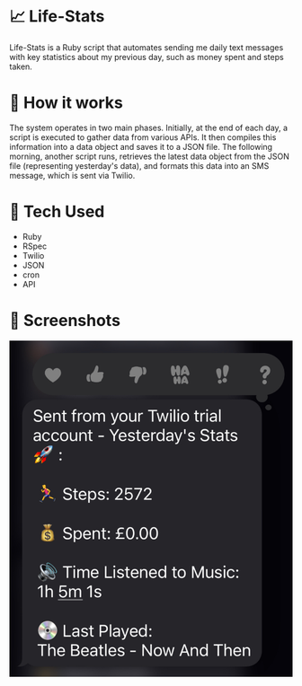 
# 📈 Life-Stats

Life-Stats is a Ruby script that automates sending me daily text messages with key statistics about my previous day, such as money spent and steps taken.

# 📩 How it works 

The system operates in two main phases. Initially, at the end of each day, a script is executed to gather data from various APIs. It then compiles this information into a data object and saves it to a JSON file. The following morning, another script runs, retrieves the latest data object from the JSON file (representing yesterday's data), and formats this data into an SMS message, which is sent via Twilio.

# 🚀 Tech Used 

* Ruby
* RSpec
* Twilio
* JSON
* cron
* API

# 🌄 Screenshots

![SMS Screenshot](img/text.jpg "Text Image")



